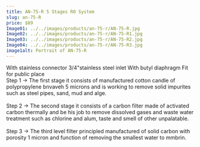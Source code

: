```yaml
---
title: AN-75-R 5 Stages RO System
slug: an-75-R
price: $89
Image01: ../../images/products/an-75-r/AN-75-R.jpg
Image02: ../../images/products/an-75-r/AN-75-R1.jpg
Image03: ../../images/products/an-75-r/AN-75-R2.jpg
Image04: ../../images/products/an-75-r/AN-75-R3.jpg
image1alt: Portrait of AN-75-R
---
```

With stainless connector 3/4"stainless steel inlet With butyl diaphragm Fit for public place<br/>
Step 1 -> The first stage it consists of manufactured cotton candle of polypropylene bnvaveh 5 microns and is working to remove solid impurites such as steel pipes, sand, mud and alge. <br/><br/>
Step 2 -> The second stage it consists of a carbon filter made of activated carbon thermally and be his job to remove dissolved gases and waste water treatment such as chlorine and alum, taste and smell of other unpalatable. <br/><br/>
Step 3 -> The third level filter principled manufactured of solid carbon with porosity 1 micron and function of removing the smallest water to mmbrin. <br/><br/>